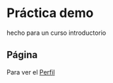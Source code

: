 # Práctica demo

hecho para un curso introductorio

## Página

Para ver el [Perfil](https://maxviciook.github.io/my_profile/)
